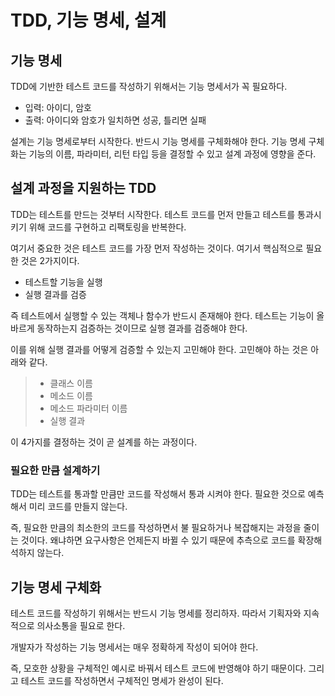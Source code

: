# TDD, 기능 명세, 설계

## 기능 명세

TDD에 기반한 테스트 코드를 작성하기 위해서는 기능 명세서가 꼭 필요하다.

- 입력: 아이디, 암호
- 출력: 아이디와 암호가 일치하면 성공, 틀리면 실패

설계는 기능 명세로부터 시작한다. 반드시 기능 명세를 구체화해야 한다. 기능 명세 구체화는 기능의 이름, 파라미터, 리턴 타입 등을 결정할 수 있고 설계 과정에 영향을 준다.

## 설계 과정을 지원하는 TDD

TDD는 테스트를 만드는 것부터 시작한다. 테스트 코드를 먼저 만들고 테스트를 통과시키기 위해 코드를 구현하고 리팩토링을 반복한다.

여기서 중요한 것은 테스트 코드를 가장 먼저 작성하는 것이다. 여기서 핵심적으로 필요한 것은 2가지이다.

- 테스트할 기능을 실행
- 실행 결과를 검증

즉 테스트에서 실행할 수 있는 객체나 함수가 반드시 존재해야 한다. 테스트는 기능이 올바르게 동작하는지 검증하는 것이므로 실행 결과를 검증해야 한다.

이를 위해 실행 결과를 어떻게 검증할 수 있는지 고민해야 한다. 고민해야 하는 것은 아래와 같다.

> - 클래스 이름
> - 메소드 이름
> - 메소드 파라미터 이름
> - 실행 결과

이 4가지를 결정하는 것이 곧 설계를 하는 과정이다.

### 필요한 만큼 설계하기

TDD는 테스트를 통과할 만큼만 코드를 작성해서 통과 시켜야 한다. 필요한 것으로 예측해서 미리 코드를 만들지 않는다.

즉, 필요한 만큼의 최소한의 코드를 작성하면서 불 필요하거나 복잡해지는 과정을 줄이는 것이다. 왜냐하면 요구사항은 언제든지 바뀔 수 있기 때문에 추측으로 코드를 확장해석하지 않는다.

## 기능 명세 구체화

테스트 코드를 작성하기 위해서는 반드시 기능 명세를 정리하자. 따라서 기획자와 지속적으로 의사소통을 필요로 한다.

개발자가 작성하는 기능 명세서는 매우 정확하게 작성이 되어야 한다.

즉, 모호한 상황을 구체적인 예시로 바꿔서 테스트 코드에 반영해야 하기 때문이다. 그리고 테스트 코드를 작성하면서 구체적인 명세가 완성이 된다.